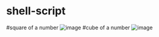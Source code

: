 # shell-script
#square of a number
![image](https://user-images.githubusercontent.com/122169271/214476969-1dae8d54-207d-49c9-bdfc-ea8f67768161.png)
#cube of a number
![image](https://user-images.githubusercontent.com/122169271/214477529-a5100407-e925-4e17-b4a9-80323812d2fb.png)
